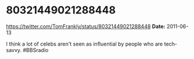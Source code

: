 # 80321449021288448
https://twitter.com/TomFrankly/status/80321449021288448
**Date:** 2011-06-13

I think a lot of celebs aren't seen as influential by people who are tech-savvy. #BBSradio
